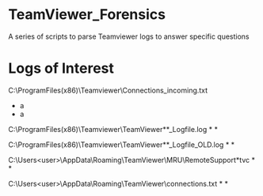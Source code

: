 # TeamViewer_Forensics
A series of scripts to parse Teamviewer logs to answer specific questions

# Logs of Interest
C:\ProgramFiles(x86)\Teamviewer\Connections_incoming.txt
* a
* a

C:\ProgramFiles(x86)\Teamviewer\TeamViewer**_Logfile.log
*
*

C:\ProgramFiles(x86)\Teamviewer\TeamViewer**_Logfile_OLD.log
*
*

C:\Users\<user>\AppData\Roaming\TeamViewer\MRU\RemoteSupport\*tvc
*
*

C:\Users\<user>\AppData\Roaming\TeamViewer\connections.txt
*
*

